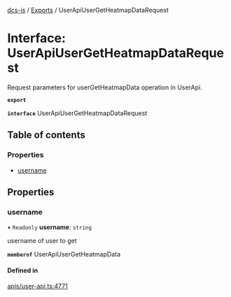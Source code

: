 [dcs-js](../README.md) / [Exports](../modules.md) / UserApiUserGetHeatmapDataRequest

# Interface: UserApiUserGetHeatmapDataRequest

Request parameters for userGetHeatmapData operation in UserApi.

**`export`**

**`interface`** UserApiUserGetHeatmapDataRequest

## Table of contents

### Properties

- [username](UserApiUserGetHeatmapDataRequest.md#username)

## Properties

### <a id="username" name="username"></a> username

• `Readonly` **username**: `string`

username of user to get

**`memberof`** UserApiUserGetHeatmapData

#### Defined in

[apis/user-api.ts:4771](https://github.com/unfoldingWord/dcs-js/blob/b29eb7a/apis/user-api.ts#L4771)
